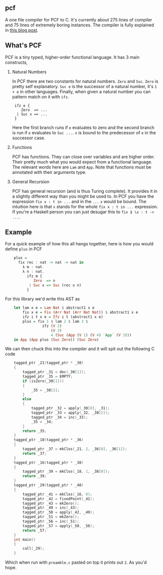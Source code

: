 ## pcf

A one file compiler for PCF to C. It's currently about 275 lines of
compiler and 75 lines of extremely boring instances. The compiler is
fully explained in [this blog post][post].

## What's PCF

PCF is a tiny typed, higher-order functional language. It has 3 main
constructs,

1. Natural Numbers

    In PCF there are two constants for natural numbers. `Zero` and
    `Suc`. `Zero` is pretty self explanatory. `Suc e` is the successor
    of a natural number, it's `1 + e` in other languages. Finally,
    when given a natural number you can pattern match on it with
    `ifz`.

        ifz e {
           Zero  => ...
         | Suc x => ...
        }

    Here the first branch runs if `e` evaluates to zero and the second
    branch is run if `e` evaluates to `Suc ...`. `x` is bound to the
    predecessor of `e` in the successor case.

2. Functions

   PCF has functions. They can close over variables and are higher
   order. Their pretty much what you would expect from a functional
   language. The relevant words here are `Lam` and `App`. Note that
   functions must be annotated with their arguments type.

3. General Recursion

   PCF has general recursion (and is thus Turing complete). It
   provides it in a slightly different way than you might be used
   to. In PCF you have the expression `fix x : t in ...` and in the
   `...` `x` would be bound. The intuition here is that `x` stands for
   the whole `fix x : t in ...` expression. If you're a Haskell person
   you can just desugar this to `fix $ \x : t -> ...`.


## Example

For a quick example of how this all hangs together, here is how you
would define `plus` in PCF

``` haskell
    plus =
      fix rec : nat -> nat -> nat in
        λ m : nat.
        λ n : nat.
          ifz m {
             Zero  => n
           | Suc x => Suc (rec x n)
          }
```

For this library we'd write this AST as

``` haskell
    let lam x e = Lam Nat $ abstract1 x e
        fix x e = Fix (Arr Nat (Arr Nat Nat)) $ abstract1 x e
        ifz i t x e = Ifz i t (abstract1 x e)
        plus = fix 1 $ lam 2 $ lam 3 $
                 ifz (V 2)
                     (V 3)
                     4 (Suc (App (V 1) (V 4) `App` (V 3)))
    in App (App plus (Suc Zero)) (Suc Zero)
```

We can then chuck this into the compiler and it will spit out the
following C code

``` c
    tagged_ptr _21(tagged_ptr * _30)
    {
        tagged_ptr _31 = dec(_30[1]);
        tagged_ptr _35 = EMPTY;
        if (isZero(_30[1]))
        {
            _35 = _30[2];
        }
        else
        {
            tagged_ptr _32 = apply(_30[0], _31);
            tagged_ptr _33 = apply(_32, _30[2]);
            tagged_ptr _34 = inc(_33);
            _35 = _34;
        }
        return _35;
    }
    tagged_ptr _18(tagged_ptr * _36)
    {
        tagged_ptr _37 = mkClos(_21, 2, _36[0], _36[1]);
        return _37;
    }
    tagged_ptr _16(tagged_ptr * _38)
    {
        tagged_ptr _39 = mkClos(_18, 1, _38[0]);
        return _39;
    }
    tagged_ptr _29(tagged_ptr * _40)
    {
        tagged_ptr _41 = mkClos(_16, 0);
        tagged_ptr _42 = fixedPoint(_41);
        tagged_ptr _43 = mkZero();
        tagged_ptr _49 = inc(_43);
        tagged_ptr _50 = apply(_42, _49);
        tagged_ptr _51 = mkZero();
        tagged_ptr _56 = inc(_51);
        tagged_ptr _57 = apply(_50, _56);
        return _57;
    }
    int main()
    {
        call(_29);
    }
```

Which when run with `preamble.c` pasted on top it prints out `2`. As
you'd hope.

[post]: http://jozefg.bitbucket.org/posts/2015-03-24-pcf.html
